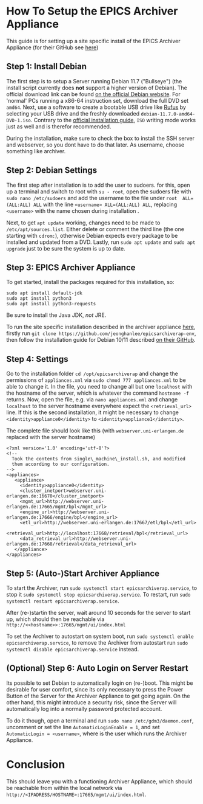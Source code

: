 # How To Setup the EPICS Archiver Appliance
This guide is for setting up a site specific install of the EPICS Archiver Appliance (for their GitHub see [here](https://slacmshankar.github.io/epicsarchiver_docs/index.html))

## Step 1: Install Debian
The first step is to setup a Server running Debian 11.7 ("Bullseye") (the install script currently does **not** support a higher version of Debian).
The official download link can be found [on the official Debian website](https://www.debian.org/releases/bullseye/debian-installer/).
For 'normal' PCs running a x86-64 instruction set, download the full DVD set `amd64`. 
Next, use a software to create a bootable USB drive like [Rufus](https://rufus.ie) by selecting your USB drive and the freshly downloaded `debian-11.7.0-amd64-DVD-1.iso`. 
Contrary to the [official installation guide](https://wiki.debian.org/DebianInstall), `ISO` writing mode works just as well and is therefor recommended.

During the installation, make sure to check the box to install the SSH server and webserver, so you dont have to do that later.
As username, choose something like archiver.

## Step 2: Debian Settings
The first step after installation is to add the user to sudoers.
for this, open up a terminal and switch to root with `su - root`, open the sudoers file with `sudo nano /etc/sudoers` and add the username to the file under `root  ALL=(ALL:ALL) ALL` with the line `<username> ALL=(ALL:ALL) ALL`, replacing `<username>` with the name chosen during installation .

Next, to get `apt update` working, changes need to be made to `/etc/apt/sources.list`.
Either delete or comment the third line (the one starting with `cdrom:`), otherwise Debian expects every package to be installed and updated from a DVD.
Lastly, run `sudo apt update` and `sudo apt upgrade` just to be sure the system is up to date.

## Step 3: EPICS Archiver Appliance
To get started, install the packages required for this installation, so:
```
sudo apt install default-jdk
sudo apt install python3
sudo apt install python3-requests
```
Be sure to install the Java JDK, *not* JRE.

To run the site specific installation described in the archiver appliance [here](https://slacmshankar.github.io/epicsarchiver_docs/installguide.html),
firstly run `git clone https://github.com/jeonghanlee/epicsarchiverap-env`, then follow the installation guide for Debian 10/11 described [on their GitHub](https://github.com/jeonghanlee/epicsarchiverap-env).



## Step 4: Settings
Go to the installation folder `cd /opt/epicsarchiverap` and change the permissions of `appliances.xml` via `sudo chmod 777 appliances.xml` to be able to change it.
In the file, you need to change all but one `localhost` with the hostname of the server, which is whatever the command `hostname -f` returns.
Now, open the file, e.g. via `nano appliances.xml` and change `localhost` to the server hostname everywhere expect the `<retrieval_url>` line.
If this is the second installation, it might be necessary to change `<identity>appliance0</identity>` to `<identity>appliance1</identity>`.

The complete file should look like this (with `webserver.uni-erlangen.de` replaced with the server hostname)
```
<?xml version='1.0' encoding='utf-8'?>
<!--
  Took the contents from single\_machine\_install.sh, and modified
  them according to our configuration.
-->
<appliances>
   <appliance>
     <identity>appliance0</identity>
     <cluster_inetport>webserver.uni-erlangen.de:16670</cluster_inetport>
     <mgmt_url>http://webserver.uni-erlangen.de:17665/mgmt/bpl</mgmt_url>
     <engine_url>http://webserver.uni-erlangen.de:17666/engine/bpl</engine_url>
     <etl_url>http://webserver.uni-erlangen.de:17667/etl/bpl</etl_url>
     <retrieval_url>http://localhost:17668/retrieval/bpl</retrieval_url>
     <data_retrieval_url>http://webserver.uni-erlangen.de:17668/retrieval</data_retrieval_url>
   </appliance>
</appliances>
```

## Step 5: (Auto-)Start Archiver Appliance
To start the Archiver, run `sudo systemctl start epicsarchiverap.service`, to stop it `sudo systemctl stop epicsarchiverap.service`. To restart, run `sudo systemctl restart epicsarchiverap.service`.

After (re-)startin the server, wait around 10 seconds for the server to start up, which should then be reachable via `http://<<hostname>>:17665/mgmt/ui/index.html` 

To set the Archiver to autostart on system boot, run `sudo systemctl enable epicsarchiverap.service`, to remove the Archiver from autostart run `sudo systemctl disable epicsarchiverap.service` instead.

## (Optional) Step 6: Auto Login on Server Restart
Its possible to set Debian to automatically login on (re-)boot. This might be desirable for user comfort, since its only necessary to press the Power Button of the Server for the Archiver Appliance to get going again. On the other hand, this might introduce a security risk, since the Server will automatically log into a normally password protected account.

To do it though, open a terminal and run `sudo nano /etc/gdm3/daemon.conf`, uncomment or set the line `AutomaticLoginEnable = 1`, and set `AutomaticLogin = <username>`, where <username> is the user which runs the Archiver Appliance.

# Conclusion
This should leave you with a functioning Archiver Appliance, which should be reachable from within the local network via `http://<IPADRESS/HOSTNAME>:17665/mgmt/ui/index.html`.
